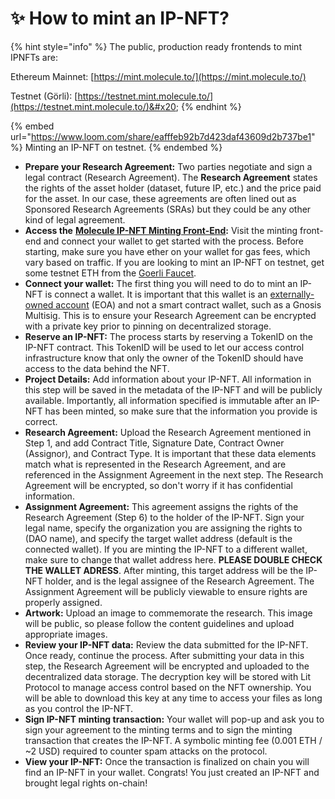 # ✨ How to mint an IP-NFT?

{% hint style="info" %}
The public, production ready frontends to mint IPNFTs are:

Ethereum Mainnet: [https://mint.molecule.to/](https://mint.molecule.to/)

Testnet (Görli): [https://testnet.mint.molecule.to/](https://testnet.mint.molecule.to/)&#x20;
{% endhint %}



{% embed url="https://www.loom.com/share/eafffeb92b7d423daf43609d2b737be1" %}
Minting an IP-NFT on testnet.
{% endembed %}

* **Prepare your Research Agreement:** Two parties negotiate and sign a legal contract (Research Agreement). The **Research Agreement** states the rights of the asset holder (dataset, future IP, etc.) and the price paid for the asset. In our case, these agreements are often lined out as Sponsored Research Agreements (SRAs) but they could be any other kind of legal agreement.
* **Access the** [**Molecule IP-NFT Minting Front-End**](https://mint.molecule.to)**:** Visit the minting front-end and connect your wallet to get started with the process. Before starting, make sure you have ether on your wallet for gas fees, which vary based on traffic. If you are looking to mint an IP-NFT on testnet, get some testnet ETH from the [Goerli Faucet](https://goerlifaucet.com/). &#x20;
* **Connect your wallet:** The first thing you will need to do to mint an IP-NFT is connect a wallet. It is important that this wallet is an [externally-owned account](https://ethereum.org/en/developers/docs/accounts/) (EOA) and not a smart contract wallet, such as a Gnosis Multisig. This is to ensure your Research Agreement can be encrypted with a private key prior to pinning on decentralized storage.
* **Reserve an IP-NFT:** The process starts by reserving a TokenID on the IP-NFT contract. This TokenID will be used to let our access control infrastructure know that only the owner of the TokenID should have access to the data behind the NFT.&#x20;
* **Project Details:** Add information about your IP-NFT. All information in this step will be saved in the metadata of the IP-NFT and will be publicly available. Importantly, all information specified is immutable after an IP-NFT has been minted, so make sure that the information you provide is correct.
* **Research Agreement:** Upload the Research Agreement mentioned in Step 1, and add Contract Title, Signature Date, Contract Owner (Assignor), and Contract Type. It is important that these data elements match what is represented in the Research Agreement, and are referenced in the Assignment Agreement in the next step. The Research Agreement will be encrypted, so don't worry if it has confidential information.&#x20;
* **Assignment Agreement:** This agreement assigns the rights of the Research Agreement (Step 6) to the holder of the IP-NFT. Sign your legal name, specify the organization you are assigning the rights to (DAO name), and specify the target wallet address (default is the connected wallet). If you are minting the IP-NFT to a different wallet, make sure to change that wallet address here. **PLEASE DOUBLE CHECK THE WALLET ADRESS**. After minting, this target address will be the IP-NFT holder, and is the legal assignee of the Research Agreement. The Assignment Agreement will be publicly viewable to ensure rights are properly assigned.&#x20;
* **Artwork:** Upload an image to commemorate the research. This image will be public, so please follow the content guidelines and upload appropriate images.
* **Review your IP-NFT data:** Review the data submitted for the IP-NFT. Once ready, continue the process. After submitting your data in this step, the Research Agreement will be encrypted and uploaded to the decentralized data storage. The decryption key will be stored with Lit Protocol to manage access control based on the NFT ownership. You will be able to download this key at any time to access your files as long as you control the IP-NFT.
* **Sign IP-NFT minting transaction:** Your wallet will pop-up and ask you to sign your agreement to the minting terms and to sign the minting transaction that creates the IP-NFT. A symbolic minting fee (0.001 ETH / \~2 USD) required to counter spam attacks on the protocol.
* **View your IP-NFT:** Once the transaction is finalized on chain you will find an IP-NFT in your wallet. Congrats! You just created an IP-NFT and brought legal rights on-chain!
